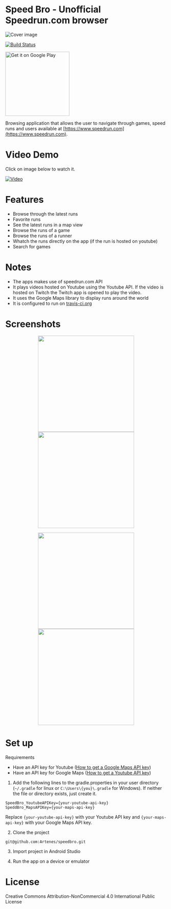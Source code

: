 # Speed Bro - Unofficial Speedrun.com browser

![Cover image](images/banner.png)

[![Build Status](https://www.travis-ci.org/Artenes/speedbro.svg?branch=master)](https://www.travis-ci.org/Artenes/speedbro)

<a href='https://play.google.com/store/apps/details?id=io.github.artenes.speedbro&pcampaignid=MKT-Other-global-all-co-prtnr-py-PartBadge-Mar2515-1'><img alt='Get it on Google Play' src='https://play.google.com/intl/en_us/badges/images/generic/en_badge_web_generic.png' width="200px" /></a>

Browsing application that allows the user to navigate through games, speed runs and users available at [https://www.speedrun.com](https://www.speedrun.com).

# Video Demo

Click on image below to watch it.

[![Video](images/thumb.png)](https://www.youtube.com/watch?v=lhVu-wm54So)

# Features

- Browse through the latest runs
- Favorite runs
- See the latest runs in a map view
- Browse the runs of a game
- Browse the runs of a runner
- Whatch the runs directly on the app (if the run is hosted on youtube)
- Search for games

# Notes

- The apps makes use of speedrun.com API
- It plays videos hosted on Youtube using the Youtube API. If the video is hosted on Twitch the Twitch app is opened to play the video.
- It uses the Google Maps library to display runs around the world
- It is configured to run on [travis-ci.org](https://travis-ci.org/) 

# Screenshots

<p float="left" align="center">
  <img src="images/speed01.png" width="300px" />
  <img src="images/speed03.png" width="300px" /> 
</p>

<p float="left" align="center">
  <img src="images/speed04.png" width="300px" />
  <img src="images/speed05.png" width="300px" /> 
</p>

# Set up

Requirements

- Have an API key for Youtube ([How to get a Google Maps API key](https://developers.google.com/maps/documentation/android-sdk/signup))
- Have an API key for Google Maps ([How to get a Youtube API key](https://developers.google.com/youtube/android/player/register))

1. Add the following lines to the gradle.properties in your user directory (``~/.gradle`` for linux or ``C:\Users\{you}\.gradle`` for Windows). If neither the file or directory exists, just create it.

````
SpeedBro_YoutubeAPIKey={your-youtube-api-key}
SpeddBro_MapsAPIKey={your-maps-api-key}
````

Replace ``{your-youtube-api-key}`` with your Youtube API key and ``{your-maps-api-key}`` with your Google Maps API key.

2. Clone the project
```
git@github.com:Artenes/speedbro.git
```

3. Import project in Android Studio

4. Run the app on a device or emulator

# License

Creative Commons Attribution-NonCommercial 4.0 International Public License